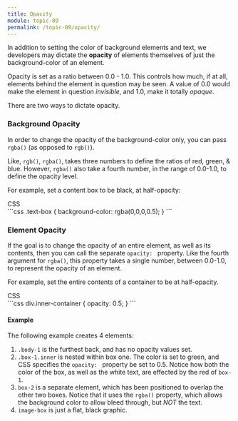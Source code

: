 ```yaml
---
title: Opacity
module: topic-09
permalink: /topic-09/opacity/
---
```


<div class="divider-heading"></div>

In addition to setting the color of background elements and text, we developers may dictate the **opacity** of elements themselves of just the background-color of an element.

Opacity is set as a ratio between 0.0 - 1.0. This controls how much, if at all, elements behind the element in question may be seen. A value of 0.0 would make the element in question _invisible_, and 1.0, make it totally _opaque_.

There are two ways to dictate opacity.


### Background Opacity

In order to change the opacity of the background-color only, you can pass `rgba()` (as opposed to `rgb()`).

Like, `rgb()`, `rgba()`, takes three numbers to define the ratios of red, green, & blue. However, `rgba()` also take a fourth number, in the range of 0.0-1.0, to define the opacity level.

For example, set a content box to be black, at half-opacity:

<div id="code-heading">CSS</div>
```css
.text-box {
    background-color: rgba(0,0,0,0.5);
}
```

### Element Opacity

If the goal is to change the opacity of an entire element, as well as its contents, then you can call the separate `opacity: ` property. Like the fourth argument for `rgba()`, this property takes a single number, between 0.0-1.0, to represent the opacity of an element.

For example, set the entire contents of a container to be at half-opacity.

<div id="code-heading">CSS</div>
```css
div.inner-container {
    opacity: 0.5;
}
```


#### Example

The following example creates 4 elements:

1. `.body-1` is the furthest back, and has no opacity values set.
2. `.box-1.inner` is nested within box one. The color is set to green, and CSS specifies the `opacity: ` property be set to 0.5. Notice how both the color of the box, as well as the white text, are effected by the red of `box-1`.
3. `box-2` is a separate element, which has been positioned to overlap the other two boxes. Notice that it uses the `rgba()` property, which allows the background color to allow bleed through, but _NOT_ the text.
4. `image-box` is just a flat, black graphic.


<div class="codepen-embed">
  <p data-height="600" data-theme-id="30567" data-slug-hash="RwRaOjV" data-default-tab="css,result" data-user="retrog4m3r" data-embed-version="2" data-pen-title="[Topic-07] Opacity" class="codepen"></p>
</div>
